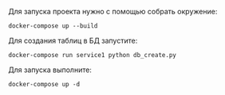 Для запуска проекта нужно с помощью собрать окружение:
``` shell
docker-compose up --build
```
Для создания таблиц в БД запустите:
``` shell
docker-compose run service1 python db_create.py
```

Для запуска выполните:
``` shell
docker-compose up -d
```